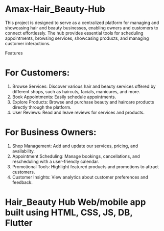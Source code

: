 # Amax-Hair_Beauty-Hub
This project is designed to serve as a centralized platform for managing and showcasing hair and beauty businesses, enabling owners and customers to connect effortlessly. The hub provides essential tools for scheduling appointments, browsing services, showcasing products, and managing customer interactions.

Features
# For Customers:
1. Browse Services: Discover various hair and beauty services offered by different shops, such as haircuts, facials, manicures, and more.
2. Book Appointments: Easily schedule appointments.
3. Explore Products: Browse and purchase beauty and haircare products directly through the platform.
4. User Reviews: Read and leave reviews for services and products.

# For Business Owners:
1. Shop Management: Add and update our services, pricing, and availability.
2. Appointment Scheduling: Manage bookings, cancellations, and rescheduling with a user-friendly calendar.
3. Promotional Tools: Highlight featured products and promotions to attract customers.
4. Customer Insights: View analytics about customer preferences and feedback.

# Hair_Beauty Hub Web/mobile app built using HTML, CSS, JS, DB, Flutter
